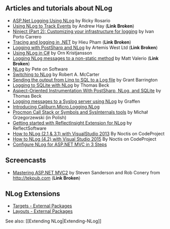 ## Articles and tutorials about NLog

* [ASP.Net Logging Using NLog](http://rickyrosario.com/blog/asp-net-logging-using-nlog/) by Ricky Rosario
* [Using NLog to Track Events](http://blogs.popart.com/2008/09/using-nlog-to-track-events/) by Andrew Hay (**Link Broken**)
* [Ninject (Part 2): Customizing your infrastructure for logging](http://flanders.co.nz/2008/04/18/ninject-part-2-customizing-your-infrastructure-for-logging/) by Ivan Porto Carrero
* [Tracing and logging in .NET](http://www.hieu.co.uk/blog/index.php/2009/02/11/tracing-and-logging-in-net/) by Hieu Pham (**Link Broken**)
* [Logging with PostSharp and NLog](http://www.artemiswest.com/Articles/LoggingWithPostSharp.aspx) by Artemis West Ltd (**Link Broken**)
* [Using NLog in C#](http://kristjansson.us/?p=686) by Orn Kristjansson
* [Logging NLog messages to a non-static method](http://thevalerios.net/matt/2008/05/logging-nlog-messages-to-a-non-static-method/) by Matt Valerio (**Link Broken**)
* [NLog](http://www.peteonsoftware.com/index.php/2008/07/29/nlog/) by Pete on Software
* [Switching to NLog](http://robertmccarter.wordpress.com/2009/11/13/switching-to-nlog/) by Robert A. McCarter
* [Sending the output from Linq to SQL to a Log file](http://weblogs.asp.net/grantbarrington/archive/2010/02/08/sending-the-output-from-linq-to-sql-to-a-log-file.aspx) by Grant Barrington
* [Logging to SQLite with NLog](http://www.beckshome.com/index.php/2010/03/logging-to-sqlite-with-nlog/) by Thomas Beck
* [Aspect-Oriented Instrumentation With PostSharp, NLog, and SQLite](http://www.beckshome.com/index.php/2010/04/lightweight-aspect-oriented-instrumentation-with-postsharp-nlog-and-sqlite/) by Thomas Beck
* [Logging messages to a Syslog server using NLog](http://blog.graffen.dk/post/logging-messages-to-a-syslog-server-using-nlog) by Graffen
* [Introducing Caliburn.Micro.Logging.NLog](http://buksbaum.us/2011/07/06/introducing-caliburn-micro-logging-nlog/)
* [Procmon Call Stack or Symbols and SysInternals tools](http://zine.net.pl/blogs/mgrzeg/archive/2011/09/16/procmon-call-stack-czyli-symbole-a-narz-dzia-sysinternals.aspx) by Michał Grzegorzewski (in Polish)
* [Getting started with ReflectInsight Extension for NLog](https://insightextensions.codeplex.com/wikipage?title=Getting%20Started%20with%20NLog%20Extension&referringTitle=Documentation) by ReflectSoftware
* [How to NLog (2.1 & 3.1) with VisualStudio 2013](https://www.codeproject.com/Articles/749612/How-to-NLog-with-VisualStudio) By Noctis on CodeProject
* [How to NLog (4.2) with Visual Studio 2015](https://www.codeproject.com/Tips/1052902/How-to-NLog-with-Visual-Studio) By Noctis on CodeProject
* [Configure NLog for ASP.NET MVC in 3 Steps](https://weblogs.asp.net/jhallal/configure-nlog-for-asp-net-mvc)

## Screencasts

* [Mastering ASP.NET MVC2](http://tekpub.com/production/starter) by Steven Sanderson and Rob Conery from http://tekpub.com (**Link Broken**)

## NLog Extensions

* [Targets - External Packages](https://github.com/NLog/NLog/wiki/Targets#external-packages)
* [Layouts - External Packages](https://github.com/NLog/NLog/wiki/Layout-Renderers#external-packages)

See also: [[Extending NLog|Extending-NLog]]